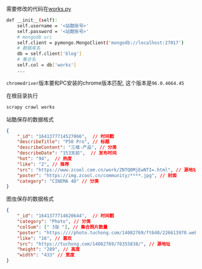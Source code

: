 需要修改的代码在[works.py](./blogWorks/spiders/works.py)
```bash
def __init__(self):
    self.username = '<站酷账号>'
    self.password = '<站酷账号>'
    # mongodb uri
    self.client = pymongo.MongoClient('mongodb://localhost:27017')
    # 数据库名
    db = self.client['blog']
    # 集合名
    self.col = db['works']
    ...
```

`chromedriver`版本要和PC安装的chrome版本匹配, 这个版本是`96.0.4664.45`

在根目录执行
```bash
scrapy crawl works
```

站酷保存的数据格式
```json lines
{
    "_id": "1641377714527066",  // 时间戳
    "describeTitle": "P50 Pro", // 标题
    "describeContent": "三维-产品", // 分类
    "describeDate": "153天前",  // 发布时间
    "hot": "94",  // 热度
    "like": "2", // 推荐
    "src": "https://www.zcool.com.cn/work/ZNTQ0MjEwNTI=.html", // 源地址
    "poster": "https://img.zcool.cn/community/****.jpg", // 封面
    "category": "CINEMA 4D" // 分类
}
```

图虫保存的数据格式
```json lines
{
    "_id": "1641377714620644",  // 时间戳
    "category": "Photo", // 分类
    "colSum": [" 3张 "], // 集合照片数量
    "poster": "https:////photo.tuchong.com/14082769/ft640/226613970.webp", // 照片
    "like": "16", // 喜欢
    "src": "https://tuchong.com/14082769/76355838/", // 源地址
    "height": "289", // 高度
    "width": "433" // 宽度
}
```

